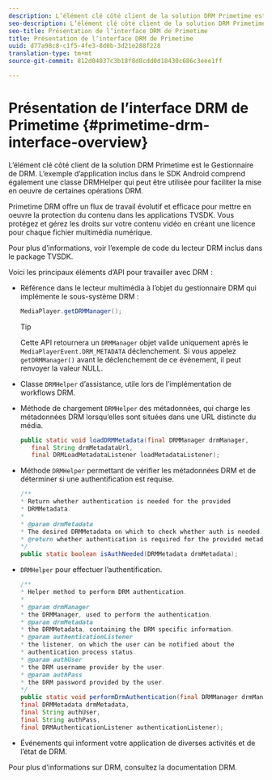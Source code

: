 ```yaml
---
description: L’élément clé côté client de la solution DRM Primetime est le Gestionnaire de DRM. L’exemple d’application inclus dans le SDK Android comprend également une classe DRMHelper qui peut être utilisée pour faciliter la mise en oeuvre de certaines opérations DRM.
seo-description: L’élément clé côté client de la solution DRM Primetime est le Gestionnaire de DRM. L’exemple d’application inclus dans le SDK Android comprend également une classe DRMHelper qui peut être utilisée pour faciliter la mise en oeuvre de certaines opérations DRM.
seo-title: Présentation de l’interface DRM de Primetime
title: Présentation de l’interface DRM de Primetime
uuid: d77a98c8-c1f5-4fe3-8d0b-3d21e288f228
translation-type: tm+mt
source-git-commit: 812d04037c3b18f8d8cdd0d18430c686c3eee1ff

---
```



# Présentation de l’interface DRM de Primetime {#primetime-drm-interface-overview}

L’élément clé côté client de la solution DRM Primetime est le Gestionnaire de DRM. L’exemple d’application inclus dans le SDK Android comprend également une classe DRMHelper qui peut être utilisée pour faciliter la mise en oeuvre de certaines opérations DRM.

<!--<a id="section_4DD54E085AB345FE9BE00865E56B28DB"></a>-->

Primetime DRM offre un flux de travail évolutif et efficace pour mettre en oeuvre la protection du contenu dans les applications TVSDK. Vous protégez et gérez les droits sur votre contenu vidéo en créant une licence pour chaque fichier multimédia numérique.

Pour plus d’informations, voir l’exemple de code du lecteur DRM inclus dans le package TVSDK.

Voici les principaux éléments d’API pour travailler avec DRM :

* Référence dans le lecteur multimédia à l’objet du gestionnaire DRM qui implémente le sous-système DRM :

   ```java
   MediaPlayer.getDRMManager();
   ```

   >[!TIP]
   >
   >Cette API retournera un `DRMManager` objet valide uniquement après le `MediaPlayerEvent.DRM_METADATA` déclenchement. Si vous appelez `getDRMManager()` avant le déclenchement de ce événement, il peut renvoyer la valeur NULL.

* Classe `DRMHelper` d’assistance, utile lors de l’implémentation de workflows DRM.
* Méthode de chargement `DRMHelper` des métadonnées, qui charge les métadonnées DRM lorsqu’elles sont situées dans une URL distincte du média.

   ```java
   public static void loadDRMMetadata(final DRMManager drmManager,  
      final String drmMetadataUrl,  
      final DRMLoadMetadataListener loadMetadataListener);
   ```

* Méthode `DRMHelper` permettant de vérifier les métadonnées DRM et de déterminer si une authentification est requise.

   ```java
   /** 
   * Return whether authentication is needed for the provided 
   * DRMMetadata. 
   * 
   * @param drmMetadata 
   * The desired DRMMetadata on which to check whether auth is needed. 
   * @return whether authentication is required for the provided metadata 
   */ 
   public static boolean isAuthNeeded(DRMMetadata drmMetadata);
   ```

* `DRMHelper` pour effectuer l’authentification.

   ```java
   /** 
   * Helper method to perform DRM authentication. 
   * 
   * @param drmManager 
   * the DRMManager, used to perform the authentication. 
   * @param drmMetadata 
   * the DRMMetadata, containing the DRM specific information. 
   * @param authenticationListener 
   * the listener, on which the user can be notified about the 
   * authentication process status. 
   * @param authUser 
   * the DRM username provider by the user. 
   * @param authPass 
   * the DRM password provided by the user. 
   */ 
   public static void performDrmAuthentication(final DRMManager drmManager,  
   final DRMMetadata drmMetadata,  
   final String authUser,  
   final String authPass,  
   final DRMAuthenticationListener authenticationListener);
   ```

* Événements qui informent votre application de diverses activités et de l’état de DRM.

<!--<a id="section_F58941D68EB94A5EBD1C7454D2A1B17A"></a>-->

Pour plus d’informations sur DRM, consultez la documentation [](https://helpx.adobe.com/primetime/user-guide.html)DRM.
